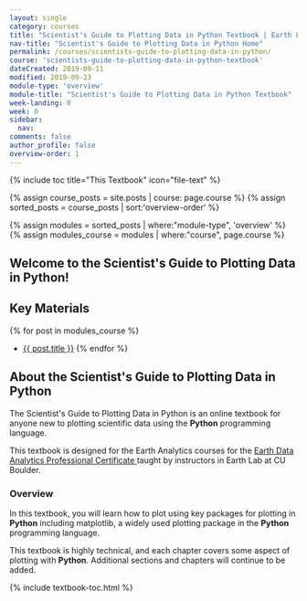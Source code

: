 ```yaml
---
layout: single
category: courses
title: "Scientist's Guide to Plotting Data in Python Textbook | Earth Lab CU Boulder"
nav-title: "Scientist's Guide to Plotting Data in Python Home"
permalink: /courses/scientists-guide-to-plotting-data-in-python/
course: 'scientists-guide-to-plotting-data-in-python-textbook'
dateCreated: 2019-09-11
modified: 2019-09-23
module-type: 'overview'
module-title: "Scientist's Guide to Plotting Data in Python Textbook"
week-landing: 0
week: 0
sidebar:
  nav:
comments: false
author_profile: false
overview-order: 1
---
```

{% include toc title="This Textbook" icon="file-text" %}

{% assign course_posts = site.posts | course: page.course %}
{% assign sorted_posts = course_posts | sort:'overview-order' %}

{% assign modules = sorted_posts | where:"module-type", 'overview' %}
{% assign modules_course = modules | where:"course", page.course %}

<div class="notice--info" markdown="1">

## <i class="fa fa-ship" aria-hidden="true"></i> Welcome to the Scientist's Guide to Plotting Data in Python!

## Key Materials

{% for post in modules_course %}
 * <a href="{{ site.url }}{{ post.permalink }}">{{ post.title }}</a>
{% endfor %}

</div>
<!-- an overview module specifies the overview content for the course including syllabus and any assignments  module-type: 'session' specified a week or a particular set of content surrounding a topic - eg internship seminar, etc -->

## About the Scientist's Guide to Plotting Data in Python

The Scientist's Guide to Plotting Data in Python is an online textbook for anyone new to plotting scientific data using the **Python** programming language. 

This textbook is designed for the Earth Analytics courses for the <a href="https://www.colorado.edu/earthlab/earth-data-analytics-foundations-professional-certificate" target = "_blank">Earth Data Analytics Professional Certificate </a> taught by instructors in Earth Lab at CU Boulder. 


### Overview 

In this textbook, you will learn how to plot using key packages for plotting in **Python** including matplotlib, a widely used plotting package in the **Python** programming language.

This textbook is highly technical, and each chapter covers some aspect of plotting with **Python**. Additional sections and chapters will continue to be added. 

{% include textbook-toc.html %}

